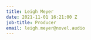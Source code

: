 ```yaml
---
title: Leigh Meyer
date: 2021-11-01 16:21:00 Z
job-title: Producer
email: leigh.meyer@novel.audio
---
```


